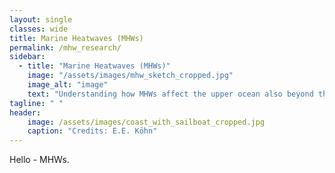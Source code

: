```yaml
---
layout: single
classes: wide
title: Marine Heatwaves (MHWs)
permalink: /mhw_research/
sidebar: 
  - title: "Marine Heatwaves (MHWs)"
    image: "/assets/images/mhw_sketch_cropped.jpg"
    image_alt: "image"
    text: "Understanding how MHWs affect the upper ocean also beyond the sea surface."
tagline: " "
header:
    image: /assets/images/coast_with_sailboat_cropped.jpg
    caption: "Credits: E.E. Köhn"
---
```


Hello - MHWs.